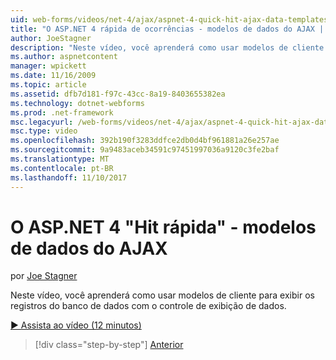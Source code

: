 ```yaml
---
uid: web-forms/videos/net-4/ajax/aspnet-4-quick-hit-ajax-data-templates
title: "O ASP.NET 4 rápida de ocorrências - modelos de dados do AJAX | Microsoft Docs"
author: JoeStagner
description: "Neste vídeo, você aprenderá como usar modelos de cliente para exibir os registros do banco de dados com o controle de exibição de dados."
ms.author: aspnetcontent
manager: wpickett
ms.date: 11/16/2009
ms.topic: article
ms.assetid: dfb7d181-f97c-43cc-8a19-8403655382ea
ms.technology: dotnet-webforms
ms.prod: .net-framework
msc.legacyurl: /web-forms/videos/net-4/ajax/aspnet-4-quick-hit-ajax-data-templates
msc.type: video
ms.openlocfilehash: 392b190f3283ddfce2db0d4bf961881a26e257ae
ms.sourcegitcommit: 9a9483aceb34591c97451997036a9120c3fe2baf
ms.translationtype: MT
ms.contentlocale: pt-BR
ms.lasthandoff: 11/10/2017
---
```

<a name="aspnet-4-quick-hit---ajax-data-templates"></a>O ASP.NET 4 "Hit rápida" - modelos de dados do AJAX
====================
por [Joe Stagner](https://github.com/JoeStagner)

Neste vídeo, você aprenderá como usar modelos de cliente para exibir os registros do banco de dados com o controle de exibição de dados. 

[&#9654; Assista ao vídeo (12 minutos)](https://channel9.msdn.com/Blogs/ASP-NET-Site-Videos/aspnet-4-quick-hit-ajax-data-templates)

>[!div class="step-by-step"]
[Anterior](aspnet-4-quick-hit-jquery-syntax-for-microsoft-ajax.md)
